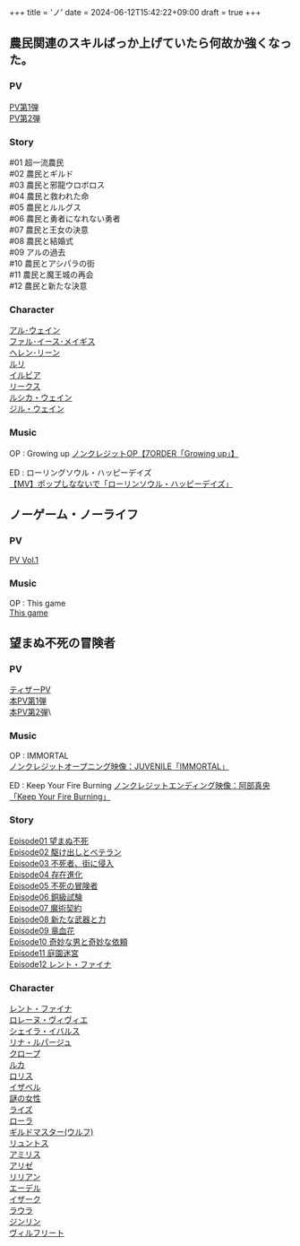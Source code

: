 +++
title = 'ノ'
date = 2024-06-12T15:42:22+09:00
draft = true
+++

## 農民関連のスキルばっか上げていたら何故か強くなった。
### PV
[PV第1弾](https://www.youtube.com/watch?v=LbZSzwaMq0A)\
[PV第2弾](https://www.youtube.com/watch?v=kv87hOgv5uw)

### Story
#01 超一流農民\
#02 農民とギルド\
#03 農民と邪龍ウロボロス\
#04 農民と救われた命\
#05 農民とルルグス\
#06 農民と勇者になれない勇者\
#07 農民と王女の決意\
#08 農民と結婚式\
#09 アルの過去\
#10 農民とアシパラの街\
#11 農民と魔王城の再会\
#12 農民と新たな決意

### Character
[アル･ウェイン](https://nouminkanren.com/character/al/)\
[ファル･イース･メイギス](https://nouminkanren.com/character/fal/)\
[ヘレン･リーン](https://nouminkanren.com/character/helen/)\
[ルリ](https://nouminkanren.com/character/ruri/)\
[イルビア](https://nouminkanren.com/character/ilvia/)\
[リークス](https://nouminkanren.com/character/reaks/)\
[ルシカ・ウェイン](https://nouminkanren.com/character/luccia/)\
[ジル・ウェイン](https://nouminkanren.com/character/gilles/)

### Music
OP : Growing up
[ノンクレジットOP【7ORDER「Growing up」】](https://www.youtube.com/watch?v=XpR5f2ZakHo)

ED : ローリングソウル・ハッピーデイズ\
[【MV】ポップしなないで「ローリンソウル・ハッピーデイズ」](https://www.youtube.com/watch?v=9r0uF2_2nZY)

  
## ノーゲーム・ノーライフ

### PV
[PV Vol.1](https://www.youtube.com/watch?v=TqMCYf1FibU)

### Music
OP : This game\
[This game](https://www.youtube.com/watch?v=kJ04dMmimn8)

  
  
  

## 望まぬ不死の冒険者

### PV
[ティザーPV](https://www.youtube.com/watch?v=XEaW9p7LXvc)\
[本PV第1弾](https://www.youtube.com/watch?v=aDA0dW4Fdfc)\
[本PV第2弾](https://www.youtube.com/watch?v=zzbm_d03KqM)\

### Music
OP : IMMORTAL\
[ノンクレジットオープニング映像：JUVENILE「IMMORTAL」](https://www.youtube.com/watch?v=Qso6JcCaP1A)

ED : Keep Your Fire Burning
[ノンクレジットエンディング映像：阿部真央「Keep Your Fire Burning」](https://www.youtube.com/watch?v=0zYtQLscFLY)

### Story
[Episode01 望まぬ不死](https://nozomanufushi-anime.jp/story/01.html)\
[Episode02 駆け出しとベテラン](https://nozomanufushi-anime.jp/story/02.html)\
[Episode03 不死者、街に侵入](https://nozomanufushi-anime.jp/story/03.html)\
[Episode04 存在進化](https://nozomanufushi-anime.jp/story/04.html)\
[Episode05 不死の冒険者](https://nozomanufushi-anime.jp/story/05.html)\
[Episode06 銅級試験](https://nozomanufushi-anime.jp/story/06.html)\
[Episode07 魔術契約](https://nozomanufushi-anime.jp/story/07.html)\
[Episode08 新たな武器と力](https://nozomanufushi-anime.jp/story/08.html)\
[Episode09 竜血花](https://nozomanufushi-anime.jp/story/09.html)\
[Episode10 奇妙な男と奇妙な依頼](https://nozomanufushi-anime.jp/story/10.html)\
[Episode11 庭園迷宮](https://nozomanufushi-anime.jp/story/11.html)\
[Episode12 レント・ファイナ](https://nozomanufushi-anime.jp/story/12.html)

### Character
[レント・ファイナ](https://nozomanufushi-anime.jp/character/rentt.html)\
[ロレーヌ・ヴィヴィエ](https://nozomanufushi-anime.jp/character/lorraine.html)\
[シェイラ・イバルス](https://nozomanufushi-anime.jp/character/sheila.html)\
[リナ・ルパージュ](https://nozomanufushi-anime.jp/character/rina.html)\
[クロープ](https://nozomanufushi-anime.jp/character/clope.html)\
[ルカ](https://nozomanufushi-anime.jp/character/luka.html)\
[ロリス](https://nozomanufushi-anime.jp/character/loris.html)\
[イザベル](https://nozomanufushi-anime.jp/character/isabel.html)\
[謎の女性](https://nozomanufushi-anime.jp/character/a_woman.html)\
[ライズ](https://nozomanufushi-anime.jp/character/raiz.html)\
[ローラ](https://nozomanufushi-anime.jp/character/laura.html)\
[ギルドマスター(ウルフ)](https://nozomanufushi-anime.jp/character/guildmaster.html)\
[リュントス](https://nozomanufushi-anime.jp/character/ryuntus.html)\
[アミリス](https://nozomanufushi-anime.jp/character/amiris.html)\
[アリゼ](https://nozomanufushi-anime.jp/character/alize.html)\
[リリアン](https://nozomanufushi-anime.jp/character/lillian.html)\
[エーデル](https://nozomanufushi-anime.jp/character/edel.html)\
[イザーク](https://nozomanufushi-anime.jp/character/isaac.html)\
[ラウラ](https://nozomanufushi-anime.jp/character/laura_latour.html)\
[ジンリン](https://nozomanufushi-anime.jp/character/jinlin.html)\
[ヴィルフリート](https://nozomanufushi-anime.jp/character/wilfried.html)